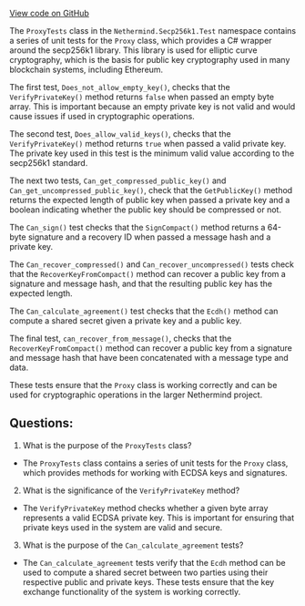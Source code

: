 [View code on GitHub](https://github.com/nethermindeth/nethermind/Nethermind.Secp256k1.Test/ProxyTests.cs)

The `ProxyTests` class in the `Nethermind.Secp256k1.Test` namespace contains a series of unit tests for the `Proxy` class, which provides a C# wrapper around the secp256k1 library. This library is used for elliptic curve cryptography, which is the basis for public key cryptography used in many blockchain systems, including Ethereum. 

The first test, `Does_not_allow_empty_key()`, checks that the `VerifyPrivateKey()` method returns `false` when passed an empty byte array. This is important because an empty private key is not valid and would cause issues if used in cryptographic operations. 

The second test, `Does_allow_valid_keys()`, checks that the `VerifyPrivateKey()` method returns `true` when passed a valid private key. The private key used in this test is the minimum valid value according to the secp256k1 standard. 

The next two tests, `Can_get_compressed_public_key()` and `Can_get_uncompressed_public_key()`, check that the `GetPublicKey()` method returns the expected length of public key when passed a private key and a boolean indicating whether the public key should be compressed or not. 

The `Can_sign()` test checks that the `SignCompact()` method returns a 64-byte signature and a recovery ID when passed a message hash and a private key. 

The `Can_recover_compressed()` and `Can_recover_uncompressed()` tests check that the `RecoverKeyFromCompact()` method can recover a public key from a signature and message hash, and that the resulting public key has the expected length. 

The `Can_calculate_agreement()` test checks that the `Ecdh()` method can compute a shared secret given a private key and a public key. 

The final test, `can_recover_from_message()`, checks that the `RecoverKeyFromCompact()` method can recover a public key from a signature and message hash that have been concatenated with a message type and data. 

These tests ensure that the `Proxy` class is working correctly and can be used for cryptographic operations in the larger Nethermind project.
## Questions: 
 1. What is the purpose of the `ProxyTests` class?
- The `ProxyTests` class contains a series of unit tests for the `Proxy` class, which provides methods for working with ECDSA keys and signatures.

2. What is the significance of the `VerifyPrivateKey` method?
- The `VerifyPrivateKey` method checks whether a given byte array represents a valid ECDSA private key. This is important for ensuring that private keys used in the system are valid and secure.

3. What is the purpose of the `Can_calculate_agreement` tests?
- The `Can_calculate_agreement` tests verify that the `Ecdh` method can be used to compute a shared secret between two parties using their respective public and private keys. These tests ensure that the key exchange functionality of the system is working correctly.